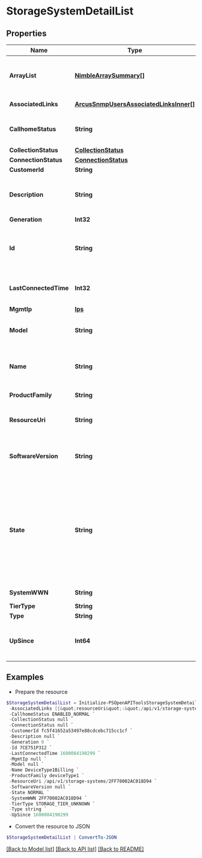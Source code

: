 # StorageSystemDetailList
## Properties

Name | Type | Description | Notes
------------ | ------------- | ------------- | -------------
**ArrayList** | [**NimbleArraySummary[]**](NimbleArraySummary.md) | The list of Nimble arrays part of this system. | [optional] 
**AssociatedLinks** | [**ArcusSnmpUsersAssociatedLinksInner[]**](ArcusSnmpUsersAssociatedLinksInner.md) | Associated Links Details | [optional] 
**CallhomeStatus** | **String** | Device Call-home connectivity status. | [optional] 
**CollectionStatus** | [**CollectionStatus**](CollectionStatus.md) |  | [optional] 
**ConnectionStatus** | [**ConnectionStatus**](ConnectionStatus.md) |  | [optional] 
**CustomerId** | **String** | customerId | [optional] 
**Description** | **String** | A brief description of the storage system. | [optional] 
**Generation** | **Int32** | generation | [optional] 
**Id** | **String** | UUID string uniquely identifying the storage system object. | [optional] 
**LastConnectedTime** | **Int32** | Last time when the system was connected | [optional] 
**MgmtIp** | [**Ips**](Ips.md) |  | [optional] 
**Model** | **String** | Model of the storage system &#x60;Filter, Sort&#x60; | [optional] 
**Name** | **String** | A name to identify the storage system. &#x60;Filter, Sort&#x60; | [optional] 
**ProductFamily** | **String** | Storage device type | [optional] 
**ResourceUri** | **String** | resourceUri for detailed storage object | [optional] 
**SoftwareVersion** | **String** | Software version of the storage system &#x60;Filter, Sort&#x60; | [optional] 
**State** | **String** | For deviceType1 State derived from ports, enclosure, disk and node state for deviceType2 state is state reported by deviceType2 array &#x60;Filter&#x60; | [optional] 
**SystemWWN** | **String** | WWN of the array | [optional] 
**TierType** | **String** | StorageTier. | [optional] 
**Type** | **String** | type | [optional] 
**UpSince** | **Int64** | The time that the system has been up since | [optional] 

## Examples

- Prepare the resource
```powershell
$StorageSystemDetailList = Initialize-PSOpenAPIToolsStorageSystemDetailList  -ArrayList null `
 -AssociatedLinks [{&quot;resourceUri&quot;:&quot;/api/v1/storage-systems/7CE751P312/contollers&quot;,&quot;type&quot;:&quot;controllers&quot;},{&quot;resourceUri&quot;:&quot;/api/v1/storage-systems/7CE751P312/shelves&quot;,&quot;type&quot;:&quot;shelves&quot;},{&quot;resourceUri&quot;:&quot;/api/v1/storage-systems/7CE751P312/disks&quot;,&quot;type&quot;:&quot;disks&quot;},{&quot;resourceUri&quot;:&quot;/api/v1/storage-systems/7CE751P312/storage-ports&quot;,&quot;type&quot;:&quot;storage-ports&quot;},{&quot;resourceUri&quot;:&quot;/api/v1/storage-systems/7CE751P312/storage-devices-settings&quot;,&quot;type&quot;:&quot;storage-devices-settings&quot;},{&quot;resourceUri&quot;:&quot;/api/v1/storage-systems/7CE751P312/storage-pools&quot;,&quot;type&quot;:&quot;storage-pools&quot;},{&quot;resourceUri&quot;:&quot;/api/v1/storage-systems/7CE751P312/volume-sets&quot;,&quot;type&quot;:&quot;volume-sets&quot;},{&quot;resourceUri&quot;:&quot;/api/v1/storage-systems/7CE751P312/host-groups&quot;,&quot;type&quot;:&quot;host-groups&quot;}] `
 -CallhomeStatus ENABLED_NORMAL `
 -CollectionStatus null `
 -ConnectionStatus null `
 -CustomerId fc5f41652a53497e88cdcebc715cc1cf `
 -Description null `
 -Generation 0 `
 -Id 7CE751P312 `
 -LastConnectedTime 1600084190299 `
 -MgmtIp null `
 -Model null `
 -Name DeviceType1Billing `
 -ProductFamily deviceType1 `
 -ResourceUri /api/v1/storage-systems/2FF70002AC018D94 `
 -SoftwareVersion null `
 -State NORMAL `
 -SystemWWN 2FF70002AC018D94 `
 -TierType STORAGE_TIER_UNKNOWN `
 -Type string `
 -UpSince 1600084190299
```

- Convert the resource to JSON
```powershell
$StorageSystemDetailList | ConvertTo-JSON
```

[[Back to Model list]](../README.md#documentation-for-models) [[Back to API list]](../README.md#documentation-for-api-endpoints) [[Back to README]](../README.md)

